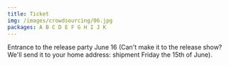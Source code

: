 ```yaml
---
title: Ticket
img: /images/crowdsourcing/06.jpg
packages: A B C D E F G H I J K
--- 
```


<p>Entrance to the release party June 16 (Can't make it to the release show? We'll send it to your home address: shipment Friday the 15th of June).</p>